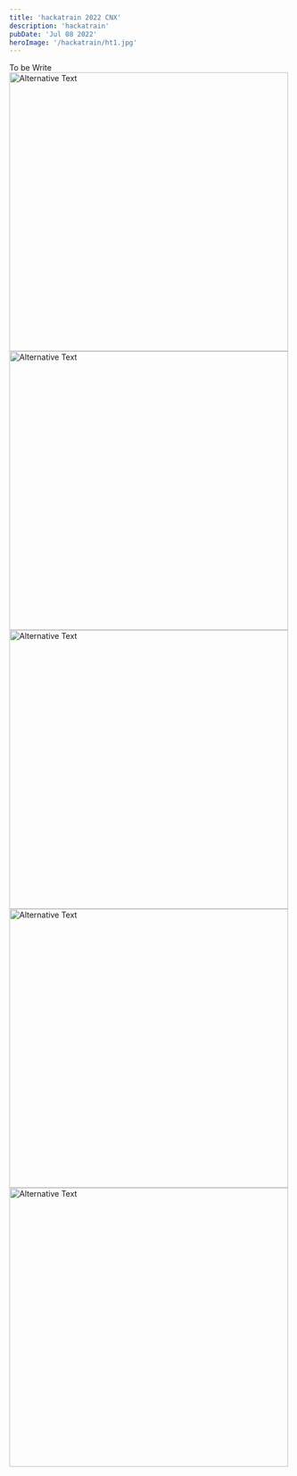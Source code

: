 ```yaml
---
title: 'hackatrain 2022 CNX'
description: 'hackatrain'
pubDate: 'Jul 08 2022'
heroImage: '/hackatrain/ht1.jpg'
---
```


To be Write
<img src="/hackatrain/ht1.jpg" alt="Alternative Text" width="500" />
<img src="/hackatrain/ht2.jpg" alt="Alternative Text" width="500" />
<img src="/hackatrain/ht3.jpg" alt="Alternative Text" width="500" />
<img src="/hackatrain/ht4.jpg" alt="Alternative Text" width="500" />
<img src="/hackatrain/ht5.jpg" alt="Alternative Text" width="500" />
